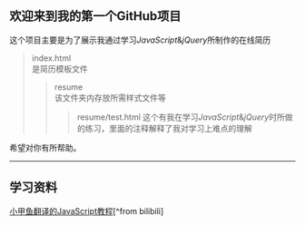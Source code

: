 ## 欢迎来到我的第一个GitHub项目

  这个项目主要是为了展示我通过学习*JavaScript*&*jQuery*所制作的在线简历
>index.html    
 是简历模板文件
>>resume    
 该文件夹内存放所需样式文件等
>>>resume/test.html
 这个有我在学习*JavaScript*&*jQuery*时所做的练习，里面的注释解释了我对学习上难点的理解

 希望对你有所帮助。


* * *
## 学习资料
  [小甲鱼翻译的JavaScript教程](https://www.bilibili.com/video/BV17b41137yx?p=1)[^from bilibili]
